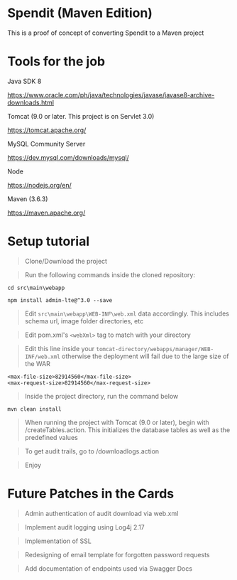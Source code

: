 # Spendit (Maven Edition)
This is a proof of concept of converting Spendit to a Maven project

# Tools for the job
Java SDK 8

https://www.oracle.com/ph/java/technologies/javase/javase8-archive-downloads.html

Tomcat (9.0 or later. This project is on Servlet 3.0)

https://tomcat.apache.org/

MySQL Community Server

https://dev.mysql.com/downloads/mysql/

Node

https://nodejs.org/en/

Maven (3.6.3)

https://maven.apache.org/

# Setup tutorial

>Clone/Download the project

>Run the following commands inside the cloned repository:

```
cd src\main\webapp

npm install admin-lte@^3.0 --save
```

>Edit `src\main\webapp\WEB-INF\web.xml` data accordingly. This includes schema url, image folder directories, etc

>Edit pom.xml's `<webXml>` tag to match with your directory

>Edit this line inside your `tomcat-directory/webapps/manager/WEB-INF/web.xml` otherwise the deployment will fail due to the large size of the WAR
```
<max-file-size>82914560</max-file-size>
<max-request-size>82914560</max-request-size>
```
>Inside the project directory, run the command below
```
mvn clean install
```

>When running the project with Tomcat (9.0 or later), begin with /createTables.action. This initializes the database tables as well as the predefined values

>To get audit trails, go to /downloadlogs.action

>Enjoy

# Future Patches in the Cards

>Admin authentication of audit download via web.xml

>Implement audit logging using Log4j 2.17

>Implementation of SSL

>Redesigning of email template for forgotten password requests

>Add documentation of endpoints used via Swagger Docs
